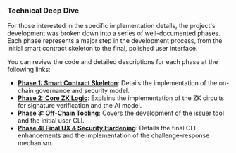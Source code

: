 ### Technical Deep Dive

For those interested in the specific implementation details, the project's development was broken down into a series of well-documented phases. Each phase represents a major step in the development process, from the initial smart contract skeleton to the final, polished user interface.

You can review the code and detailed descriptions for each phase at the following links:

*   **[Phase 1: Smart Contract Skeleton](https://github.com/SarthakB11/zk-vcr/commit/d920b19711074c47ee4e70dfbd84f33dd4d96255)**: Details the implementation of the on-chain governance and security model.
*   **[Phase 2: Core ZK Logic](https://github.com/SarthakB11/zk-vcr/pull/1)**: Explains the implementation of the ZK circuits for signature verification and the AI model.
*   **[Phase 3: Off-Chain Tooling](https://github.com/SarthakB11/zk-vcr/pull/2)**: Covers the development of the issuer tool and the initial user CLI.
*   **[Phase 4: Final UX & Security Hardening](https://github.com/SarthakB11/zk-vcr/pull/3)**: Details the final CLI enhancements and the implementation of the challenge-response mechanism.
